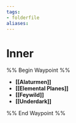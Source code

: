 ```yaml
---
tags:
- folderfile
aliases:
---
```


# Inner
%% Begin Waypoint %%
- **[[Alaturmen]]**
- **[[Elemental Planes]]**
- **[[Feywild]]**
- **[[Underdark]]**

%% End Waypoint %%
